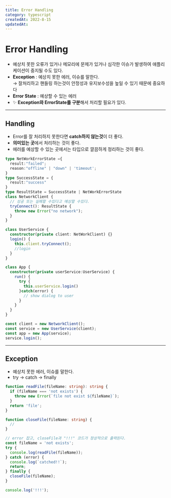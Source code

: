 ```yaml
---
title: Error Handling
category: typescript
createdAt: 2022-8-15
updatedAt:
---
```


# Error Handling

- 예상치 못한 오류가 있거나 메모리에 문제가 있거나 심각한 이슈가 발생하여 애플리케이션이 중지될 수도 있다.
- **Exception** : 예상치 못한 에러, 이슈를 말한다.  
  → 잘처리하고 핸들링 하는것이 안정성과 유지보수성을 높일 수 있기 때문에 중요하다
- **Error State** : 예상할 수 있는 에러
- ✨ **Exception와 ErrorState를 구분**해서 처리할 필요가 있다.

---

## Handling

- Error를 잘 처리하지 못한다면 **catch하지 않는것**이 더 좋다.
- **의미있는 곳**에서 처리하는 것이 좋다.
- 에러를 예상할 수 있는 곳에서는 타입으로 깔끔하게 정리하는 것이 좋다.

```typescript
type NetWorkErrorState ={
  result:"failed";
  reason:"offline" | "down" | 'timeout';
}
type SuccessState = {
  result:"success"
}
type ResultState = SuccessState | NetWorkErrorState
class NetworkClient {
  // 성공 또는 실패할 수있다고 예상할 수있다.
  tryConnect(): ResultState {
    throw new Error("no network");
  }
}

class UserService {
  constructor(private client: NetWorkClient) {}
  login() {
    this.client.tryConnect();
    //login
  }
}

class App {
  constructor(private userService:UserService) {
    run() {
      try {
        this.userService.login()
      }catch(error) {
        // show dialog to user
      }
    }
  }
}

const client = new NetworkClient();
const service = new UserService(client);
const app = new App(service);
service.login();
```

---

## Exception

- 예상치 못한 에러, 이슈를 말한다.
- try -> catch -> finally

```typescript
function readFile(fileName: string): string {
  if (fileName === 'not exists') {
    throw new Error(`file not exist ${fileName}`);
  }
  return 'file';
}

function closeFile(fileName: string) {
  //
}

// error 잡고, closeFile과 "!!!" 코드가 정상적으로 출력된다.
const fileName = 'not exists';
try {
  console.log(readFile(fileName));
} catch (error) {
  console.log(`catched!!`);
  return;
} finally {
  closeFile(fileName);
}

console.log('!!!');
```
